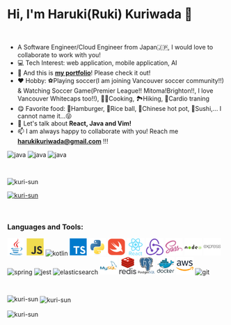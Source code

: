 # Hi, I'm Haruki(Ruki) Kuriwada 👋
<br />

- A Software Engineer/Cloud Engineer from Japan🇯🇵, I would love to collaborate to work with you!
- 💻 Tech Interest: web application, mobile application, AI
- 👤 And this is <a href="https://haruki-kuriwada.netlify.app/">**my portfolio**</a>! Please check it out!
- ❤️ Hobby: ⚽Playing soccer(I am joining Vancouver soccer community!!) & Watching Soccer Game(Premier League!! Mitoma!Brighton!!, I love Vancouver Whitecaps too!!), 👨‍🍳Cooking, 🏞️Hiking, 🏃Cardio traning
- 😋 Favorite food: 🍔Hamburger, 🍙Rice ball, 🍲Chinese hot pot, 🍣Sushi,... I cannot name it...😝
- 💬 Let's talk about **React, Java and Vim!**
- 📫 I am always happy to collaborate with you! Reach me **harukikuriwada@gmail.com** !!!
<p align="left">
  <img src="https://github.com/kuri-sun/kuri-sun/assets/62743644/242c0500-281a-4e92-aa18-3e2b5e09518e" alt="java" width="250" height="250"/>
  <img src="https://github.com/kuri-sun/kuri-sun/assets/62743644/c6ae2024-146c-4ac7-b867-0e9909db9f7f" alt="java" width="280" height="250"/>
  <img src="https://github.com/kuri-sun/kuri-sun/assets/62743644/89e0a94e-b0e9-4731-b128-1667e0776b35" alt="java" width="280" height="250"/>
</p>
  
<br />

<p align="left"> <img src="https://komarev.com/ghpvc/?username=kuri-sun&label=Profile%20views&color=0e75b6&style=flat" alt="kuri-sun" /> </p>

<p align="left"> <a href="https://github.com/ryo-ma/github-profile-trophy"><img src="https://github-profile-trophy.vercel.app/?username=kuri-sun" alt="kuri-sun" /></a> </p>

<br />
<h3 align="left">Languages and Tools:</h3>
<p align="left">
  
  <img src="https://raw.githubusercontent.com/devicons/devicon/master/icons/java/java-original.svg" alt="java" width="40" height="40"/>
  <img src="https://raw.githubusercontent.com/devicons/devicon/master/icons/javascript/javascript-original.svg" alt="javascript" width="40" height="40"/>
  <img src="https://www.vectorlogo.zone/logos/kotlinlang/kotlinlang-icon.svg" alt="kotlin" width="40" height="40"/>
  <img src="https://raw.githubusercontent.com/devicons/devicon/master/icons/typescript/typescript-original.svg" alt="typescript" width="40" height="40"/>
  <img src="https://raw.githubusercontent.com/devicons/devicon/master/icons/python/python-original.svg" alt="python" width="40" height="40"/>
  <img src="https://raw.githubusercontent.com/devicons/devicon/master/icons/swift/swift-original.svg" alt="swift" width="40" height="40"/>
  
  <img src="https://raw.githubusercontent.com/devicons/devicon/master/icons/react/react-original-wordmark.svg" alt="react" width="40" height="40"/>
  <img src="https://raw.githubusercontent.com/devicons/devicon/master/icons/redux/redux-original.svg" alt="redux" width="40" height="40"/>
  <img src="https://raw.githubusercontent.com/devicons/devicon/master/icons/sass/sass-original.svg" alt="sass" width="40" height="40"/>
  <img src="https://raw.githubusercontent.com/devicons/devicon/master/icons/nodejs/nodejs-original-wordmark.svg" alt="nodejs" width="40" height="40"/>
  <img src="https://raw.githubusercontent.com/devicons/devicon/master/icons/express/express-original-wordmark.svg" alt="express" width="40" height="40"/>
  <img src="https://www.vectorlogo.zone/logos/springio/springio-icon.svg" alt="spring" width="40" height="40"/> 
  <img src="https://www.vectorlogo.zone/logos/jestjsio/jestjsio-icon.svg" alt="jest" width="40" height="40"/>


  <img src="https://www.vectorlogo.zone/logos/elastic/elastic-icon.svg" alt="elasticsearch" width="40" height="40"/>
  <img src="https://raw.githubusercontent.com/devicons/devicon/master/icons/mysql/mysql-original-wordmark.svg" alt="mysql" width="40" height="40"/>
  <img src="https://raw.githubusercontent.com/devicons/devicon/master/icons/redis/redis-original-wordmark.svg" alt="redis" width="40" height="40"/>
  <img src="https://raw.githubusercontent.com/devicons/devicon/master/icons/postgresql/postgresql-original-wordmark.svg" alt="postgresql" width="40" height="40"/>

  <img src="https://raw.githubusercontent.com/devicons/devicon/master/icons/docker/docker-original-wordmark.svg" alt="docker" width="40" height="40"/>
  <img src="https://raw.githubusercontent.com/devicons/devicon/master/icons/amazonwebservices/amazonwebservices-original-wordmark.svg" alt="aws" width="40" height="40"/>
  <img src="https://www.vectorlogo.zone/logos/git-scm/git-scm-icon.svg" alt="git" width="40" height="40"/>
  
</p>

<br />

<p><img align="left" src="https://github-readme-stats.vercel.app/api/top-langs?username=kuri-sun&show_icons=true&locale=en&layout=compact" alt="kuri-sun" /></p>

<p>&nbsp;<img align="center" src="https://github-readme-stats.vercel.app/api?username=kuri-sun&show_icons=true&locale=en" alt="kuri-sun" /></p>

<p><img align="center" src="https://github-readme-streak-stats.herokuapp.com/?user=kuri-sun&" alt="kuri-sun" /></p>
